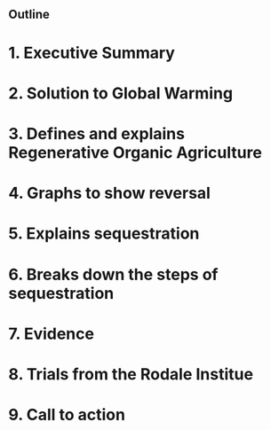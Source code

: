 ## Outline
# 1. Executive Summary
# 2. Solution to Global Warming
# 3. Defines and explains Regenerative Organic Agriculture
# 4. Graphs to show reversal
# 5. Explains sequestration 
# 6. Breaks down the steps of sequestration
# 7. Evidence 
# 8. Trials from the Rodale Institue 
# 9. Call to action 
